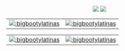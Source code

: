 
<p align="center">
  <a href="https://github.com/bigbootylatinas"><img src="https://img.shields.io/github/followers/bigbootylatinas?style=for-the-badge"></img></a>
  <a href="https://github.com/bigbootylatinas"><img src="https://img.shields.io/github/stars/bigbootylatinas?style=for-the-badge"></img></a>
</p>


<table>
<td>
<a href="https://www.roblox.com/users/81777/profile"><img src='https://pbb.bio/81777' alt=":bigbootylatinas"  />
</td>
<td>
<a href="https://www.roblox.com/users/3209955141/profile"><img src="https://pbb.bio/3209955141" alt=":bigbootylatinas" />
</td>
</table>

<table>
<td>
<a href="https://www.roblox.com/users/4348236369/profile"><img src='https://pbb.bio/4348236369' alt=":bigbootylatinas"  />
</td>
<td>
<a href="https://www.roblox.com/users/4327514471/profile"><img src="https://pbb.bio/4327514471" alt=":bigbootylatinas" />
</td>
</table>

